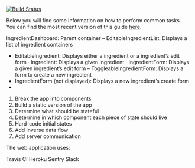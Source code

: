 [![Build Status](https://travis-ci.org/Faktor10/pantler-app.png?branch=master)](https://travis-ci.org/Faktor10/pantler-app)

Below you will find some information on how to perform common tasks.<br>
You can find the most recent version of this guide [here](https://github.com/facebookincubator/create-react-app/blob/master/packages/react-scripts/template/README.md).


IngredientDashboard: Parent container
– EditableIngredientList: Displays a list of ingredient containers
* EditableIngredient: Displays either a ingredient or a ingredient’s edit form
· Ingredient: Displays a given ingredient
· IngredientForm: Displays a given ingredient’s edit form
– ToggleableIngredientForm: Displays a form to create a new ingredient
* IngredientForm (not displayed): Displays a new ingredient’s create form
* 
1. Break the app into components
2. Build a static version of the app
3. Determine what should be stateful
4. Determine in which component each piece of state should live
5. Hard-code initial states
6. Add inverse data flow
7. Add server communication


The web application uses:

Travis CI
Heroku
Sentry
Slack



